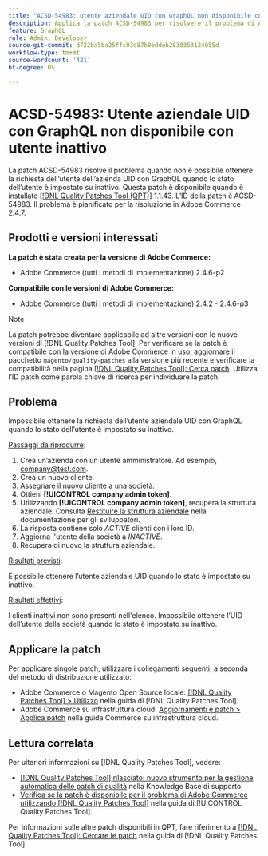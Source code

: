 ```yaml
---
title: "ACSD-54983: utente aziendale UID con GraphQL non disponibile con utente inattivo"
description: Applica la patch ACSD-54983 per risolvere il problema di Adobe Commerce, se non è possibile ottenere la richiesta dell’utente aziendale UID con GraphQL quando lo stato utente è impostato su inattivo.
feature: GraphQL
role: Admin, Developer
source-git-commit: d722ba5ba25ffc03d87b9eddeb2830353124055d
workflow-type: tm+mt
source-wordcount: '421'
ht-degree: 0%

---
```


# ACSD-54983: Utente aziendale UID con GraphQL non disponibile con utente inattivo

La patch ACSD-54983 risolve il problema quando non è possibile ottenere la richiesta dell’utente dell’azienda UID con GraphQL quando lo stato dell’utente è impostato su inattivo. Questa patch è disponibile quando è installato [[!DNL Quality Patches Tool (QPT)]](https://experienceleague.adobe.com/en/docs/commerce-knowledge-base/kb/announcements/commerce-announcements/magento-quality-patches-released-new-tool-to-self-serve-quality-patches) 1.1.43. L’ID della patch è ACSD-54983. Il problema è pianificato per la risoluzione in Adobe Commerce 2.4.7.

## Prodotti e versioni interessati

**La patch è stata creata per la versione di Adobe Commerce:**

* Adobe Commerce (tutti i metodi di implementazione) 2.4.6-p2

**Compatibile con le versioni di Adobe Commerce:**

* Adobe Commerce (tutti i metodi di implementazione) 2.4.2 - 2.4.6-p3

>[!NOTE]
>
>La patch potrebbe diventare applicabile ad altre versioni con le nuove versioni di [!DNL Quality Patches Tool]. Per verificare se la patch è compatibile con la versione di Adobe Commerce in uso, aggiornare il pacchetto `magento/quality-patches` alla versione più recente e verificare la compatibilità nella pagina [[!DNL Quality Patches Tool]: Cerca patch](https://experienceleague.adobe.com/tools/commerce-quality-patches/index.html). Utilizza l’ID patch come parola chiave di ricerca per individuare la patch.

## Problema

Impossibile ottenere la richiesta dell’utente aziendale UID con GraphQL quando lo stato dell’utente è impostato su inattivo.

<u>Passaggi da riprodurre</u>:

1. Crea un’azienda con un utente amministratore. Ad esempio, company@test.com.
1. Crea un nuovo cliente.
1. Assegnare il nuovo cliente a una società.
1. Ottieni **[!UICONTROL company admin token]**.
1. Utilizzando **[!UICONTROL company admin token]**, recupera la struttura aziendale. Consulta [Restituire la struttura aziendale](https://developer.adobe.com/commerce/webapi/graphql/schema/b2b/company/queries/company/#return-the-company-structure) nella documentazione per gli sviluppatori.
1. La risposta contiene solo *ACTIVE* clienti con i loro ID.
1. Aggiorna l&#39;utente della società a *INACTIVE*.
1. Recupera di nuovo la struttura aziendale.

<u>Risultati previsti</u>:

È possibile ottenere l’utente aziendale UID quando lo stato è impostato su inattivo.

<u>Risultati effettivi</u>:

I clienti inattivi non sono presenti nell&#39;elenco. Impossibile ottenere l’UID dell’utente della società quando lo stato è impostato su inattivo.

## Applicare la patch

Per applicare singole patch, utilizzare i collegamenti seguenti, a seconda del metodo di distribuzione utilizzato:

* Adobe Commerce o Magento Open Source locale: [[!DNL Quality Patches Tool] > Utilizzo](https://experienceleague.adobe.com/docs/commerce-operations/tools/quality-patches-tool/usage.html) nella guida di [!DNL Quality Patches Tool].
* Adobe Commerce su infrastruttura cloud: [Aggiornamenti e patch > Applica patch](https://experienceleague.adobe.com/docs/commerce-cloud-service/user-guide/develop/upgrade/apply-patches.html) nella guida Commerce su infrastruttura cloud.

## Lettura correlata

Per ulteriori informazioni su [!DNL Quality Patches Tool], vedere:

* [[!DNL Quality Patches Tool] rilasciato: nuovo strumento per la gestione automatica delle patch di qualità](https://experienceleague.adobe.com/en/docs/commerce-knowledge-base/kb/announcements/commerce-announcements/magento-quality-patches-released-new-tool-to-self-serve-quality-patches) nella Knowledge Base di supporto.
* [Verifica se la patch è disponibile per il problema di Adobe Commerce utilizzando  [!DNL Quality Patches Tool]](/help/tools/quality-patches-tool/patches-available-in-qpt/check-patch-for-magento-issue-with-magento-quality-patches.md) nella guida di [!UICONTROL Quality Patches Tool].


Per informazioni sulle altre patch disponibili in QPT, fare riferimento a [[!DNL Quality Patches Tool]: Cercare le patch](https://experienceleague.adobe.com/tools/commerce-quality-patches/index.html) nella guida di [!DNL Quality Patches Tool].
